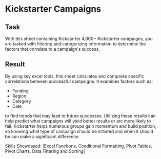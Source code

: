 # Kickstarter Campaigns

## Task
With this sheet containing Kickstarter 4,000+ Kickstarter campaigns, you are tasked with filtering and categorizing information to determine the factors that correlate to a campaign's success. 

## Result
By using key excel tools, this sheet calculates and compares specific correlations between successful campaigns. It examines factors such as:

- Funding
- Region
- Category
- Date

to find trends that may lead to future successes. Utilizing these results can help predict what campaigns will yield better results or are more likely to fail. Kickstarter helps numerous groups gain momentum and build position, so knowing what type of campaign should be initiated and when it should be can make a significant difference. 

Skills Showcased: [Excel Functions, Conditional Formatting, Pivot Tables, Pivot Charts, Data Filtering and Sorting]